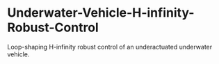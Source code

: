 # Underwater-Vehicle-H-infinity-Robust-Control
Loop-shaping H-infinity robust control of an underactuated underwater vehicle.
